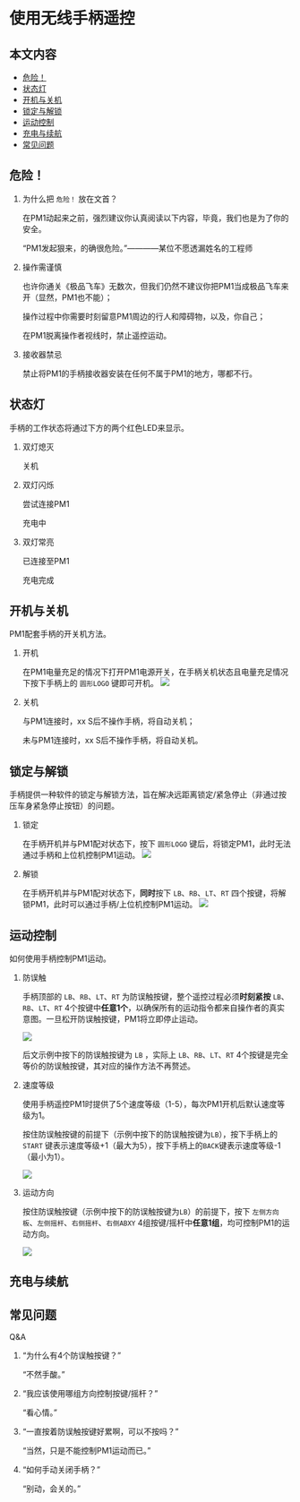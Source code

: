 ﻿# 使用无线手柄遥控

## 本文内容

* <a href="#危险！">危险！</a>
* <a href="#状态灯">状态灯</a>
* <a href="#开机与关机">开机与关机</a>
* <a href="#锁定与解锁">锁定与解锁</a>
* <a href="#运动控制">运动控制</a>
* <a href="#充电与续航">充电与续航</a>
* <a href="#常见问题">常见问题</a>

<a name="危险！"></a>

## 危险！

1. 为什么把 `危险！` 放在文首？
    
    在PM1动起来之前，强烈建议你认真阅读以下内容，毕竟，我们也是为了你的安全。

    “PM1发起狠来，的确很危险。”————某位不愿透漏姓名的工程师

2. 操作需谨慎

    也许你通关《极品飞车》无数次，但我们仍然不建议你把PM1当成极品飞车来开（显然，PM1也不能）；
    
    操作过程中你需要时刻留意PM1周边的行人和障碍物，以及，你自己；
    
    在PM1脱离操作者视线时，禁止遥控运动。

3. 接收器禁忌

    禁止将PM1的手柄接收器安装在任何不属于PM1的地方，哪都不行。

<a name="状态灯"></a>

## 状态灯

手柄的工作状态将通过下方的两个红色LED来显示。

1. 双灯熄灭

    关机

2. 双灯闪烁

    尝试连接PM1

    充电中

3. 双灯常亮

    已连接至PM1

    充电完成

<a name="开机与关机"></a>

##  开机与关机

PM1配套手柄的开关机方法。

1. 开机
    
    在PM1电量充足的情况下打开PM1电源开关，在手柄关机状态且电量充足情况下按下手柄上的 `圆形LOGO` 键即可开机。
   ![](imgs/gamepad_poweron.gif)
    
2. 关机

    与PM1连接时，xx S后不操作手柄，将自动关机；

    未与PM1连接时，xx S后不操作手柄，将自动关机。

<a name="锁定与解锁"></a>

## 锁定与解锁

手柄提供一种软件的锁定与解锁方法，旨在解决远距离锁定/紧急停止（非通过按压车身紧急停止按钮）的问题。

1. 锁定

    在手柄开机并与PM1配对状态下，按下 `圆形LOGO` 键后，将锁定PM1，此时无法通过手柄和上位机控制PM1运动。
    ![](imgs/gamepad_lock.gif)

2. 解锁

    在手柄开机并与PM1配对状态下，**同时**按下 `LB`、`RB`、`LT`、`RT` 四个按键，将解锁PM1，此时可以通过手柄/上位机控制PM1运动。
    ![](imgs/gamepad_unlock.gif)


<a name="运动控制"></a>

## 运动控制

如何使用手柄控制PM1运动。

1. 防误触

    手柄顶部的 `LB`、`RB`、`LT`、`RT` 为防误触按键，整个遥控过程必须**时刻紧按** `LB`、`RB`、`LT`、`RT` 4个按键中**任意1个**，以确保所有的运动指令都来自操作者的真实意图。一旦松开防误触按键，PM1将立即停止运动。

    ![](imgs/gamepad_anti_missing.gif)

    后文示例中按下的防误触按键为 `LB` ，实际上 `LB`、`RB`、`LT`、`RT` 4个按键是完全等价的防误触按键，其对应的操作方法不再赘述。

2. 速度等级

    使用手柄遥控PM1时提供了5个速度等级（1-5），每次PM1开机后默认速度等级为1。

    按住防误触按键的前提下（示例中按下的防误触按键为`LB`），按下手柄上的 `START` 键表示速度等级+1（最大为5），按下手柄上的`BACK`键表示速度等级-1（最小为1）。

    ![](imgs/gamepad_speed_level.gif)

3. 运动方向

    按住防误触按键（示例中按下的防误触按键为`LB`）的前提下，按下 `左侧方向板`、`左侧摇杆`、`右侧摇杆`、`右侧ABXY` 4组按键/摇杆中**任意1组**，均可控制PM1的运动方向。

    ![](imgs/gamepad_motion_direction.gif)


<a name="充电与续航"></a>

## 充电与续航


<a name="常见问题"></a>

## 常见问题

Q&A

1. “为什么有4个防误触按键？”
    
    “不然手酸。”

2. “我应该使用哪组方向控制按键/摇杆？”

    “看心情。”

3. “一直按着防误触按键好累啊，可以不按吗？”

    “当然，只是不能控制PM1运动而已。”

4. “如何手动关闭手柄？”

    “别动，会关的。”